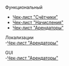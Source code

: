 
Функциональный<br>
- <a href="https://github.com/NikUrs/Mykola_Ursalov/blob/main/Diploma%20project%20_Counters_/%D0%A7%D0%B5%D0%BA-%D0%BB%D0%B8%D1%81%D1%82%D1%8B/%D0%A4%D1%83%D0%BD%D0%BA%D1%86%D0%B8%D0%BE%D0%BD%D0%B0%D0%BB%D1%8C%D0%BD%D0%BE%D0%B5/%D0%A1%D1%82%D1%80%D0%B0%D0%BD%D0%B8%D1%86%D0%B0%20_%D0%A1%D1%87%D1%91%D1%82%D1%87%D0%B8%D0%BA%D0%B8_.md">Чек-лист "Счётчики"</a><br>
- <a href="https://github.com/NikUrs/Mykola_Ursalov/blob/main/Diploma%20project%20_Counters_/%D0%A7%D0%B5%D0%BA-%D0%BB%D0%B8%D1%81%D1%82%D1%8B/%D0%A4%D1%83%D0%BD%D0%BA%D1%86%D0%B8%D0%BE%D0%BD%D0%B0%D0%BB%D1%8C%D0%BD%D0%BE%D0%B5/%D0%A1%D1%82%D1%80%D0%B0%D0%BD%D0%B8%D1%86%D0%B0%20_%D0%9D%D0%B0%D1%87%D0%B8%D1%81%D0%BB%D0%B5%D0%BD%D0%B8%D1%8F_.md">Чек-лист "Начисления"</a><br>
- <a href="https://github.com/NikUrs/Mykola_Ursalov/blob/main/Diploma%20project%20_Counters_/%D0%A7%D0%B5%D0%BA-%D0%BB%D0%B8%D1%81%D1%82%D1%8B/%D0%A4%D1%83%D0%BD%D0%BA%D1%86%D0%B8%D0%BE%D0%BD%D0%B0%D0%BB%D1%8C%D0%BD%D0%BE%D0%B5/%D0%A1%D1%82%D1%80%D0%B0%D0%BD%D0%B8%D1%86%D0%B0%20_%D0%90%D1%80%D0%B5%D0%BD%D0%B4%D0%B0%D1%82%D0%BE%D1%80%D1%8B_.md">Чек-лист "Арендаторы"</a><br>


Локализации<br>
-<a href="https://github.com/NikUrs/Mykola_Ursalov/blob/main/Diploma%20project%20_Counters_/%D0%A7%D0%B5%D0%BA-%D0%BB%D0%B8%D1%81%D1%82%D1%8B/%D0%9B%D0%BE%D0%BA%D0%B0%D0%BB%D0%B8%D0%B7%D0%B0%D1%86%D0%B8%D0%B8/Readme.md">Чек-лист "Арендаторы"</a><br>

GUI<br>
-<a href="https://github.com/NikUrs/Mykola_Ursalov/blob/e847be848d0ea33fd7908b67839a261d488be26c/Diploma%20project%20_Counters_/%D0%A7%D0%B5%D0%BA-%D0%BB%D0%B8%D1%81%D1%82%D1%8B/%D0%A4%D1%83%D0%BD%D0%BA%D1%86%D0%B8%D0%BE%D0%BD%D0%B0%D0%BB%D1%8C%D0%BD%D0%BE%D0%B5/%D0%A1%D1%82%D1%80%D0%B0%D0%BD%D0%B8%D1%86%D0%B0%20_%D0%90%D1%80%D0%B5%D0%BD%D0%B4%D0%B0%D1%82%D0%BE%D1%80%D1%8B_.md">Чек-лист "Арендаторы"</a><br>
